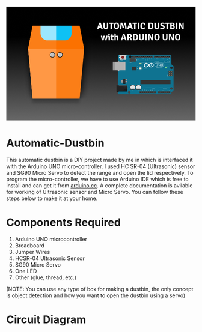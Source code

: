 ![Title Image](https://raw.githubusercontent.com/soniksid/Automatic-Dustbin/main/Dustbin.png)

# Automatic-Dustbin


This automatic dustbin is a DIY project made by me in which is interfaced it with the Arduino UNO micro-controller. I used HC SR-04 (Ultrasonic) sensor and SG90 Micro Servo to detect the range and open the lid respectively. To program the micro-controller, we have to use Arduino IDE which is free to install and can get it from [arduino.cc](https://arduino.cc). A complete documentation is avilable for working of Ultrasonic sensor and Micro Servo. You can follow these steps below to make it at your home.



# Components Required
1. Arduino UNO microcontroller
2. Breadboard
3. Jumper Wires
4. HCSR-04 Ultrasonic Sensor
5. SG90 Micro Servo
6. One LED
7. Other (glue, thread, etc.)

(NOTE: You can use any type of box for making a dustbin, the only concept is object detection and how you want to open the dustbin using a servo)





# Circuit Diagram
